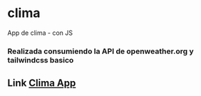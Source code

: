 # clima
App de clima - con JS
### Realizada consumiendo la API de openweather.org y tailwindcss basico

## Link [Clima App](juandiossa.github.io/clima)
